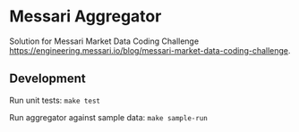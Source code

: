 # Messari Aggregator

Solution for Messari Market Data Coding Challenge https://engineering.messari.io/blog/messari-market-data-coding-challenge.

## Development

Run unit tests: `make test`

Run aggregator against sample data: `make sample-run`
